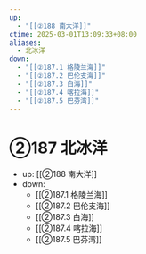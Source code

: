 ```yaml
---
up:
  - "[[②188 南大洋]]"
ctime: 2025-03-01T13:09:33+08:00
aliases:
  - 北冰洋
down:
  - "[[②187.1 格陵兰海]]"
  - "[[②187.2 巴伦支海]]"
  - "[[②187.3 白海]]"
  - "[[②187.4 喀拉海]]"
  - "[[②187.5 巴芬湾]]"
---
```


# ②187 北冰洋

- up: [[②188 南大洋]]
- down:	
	- [[②187.1 格陵兰海]]
	- [[②187.2 巴伦支海]]
	- [[②187.3 白海]]
	- [[②187.4 喀拉海]]
	- [[②187.5 巴芬湾]]
	
